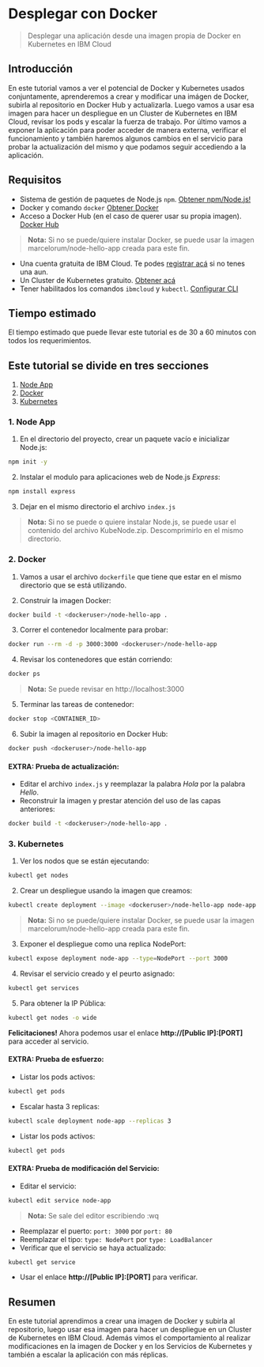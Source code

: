 # Desplegar con Docker
> Desplegar una aplicación desde una imagen propia de Docker en Kubernetes en IBM Cloud
## Introducción

En este tutorial vamos a ver el potencial de Docker y Kubernetes usados conjuntamente, aprenderemos a crear y modificar una imágen de Docker, subirla al repositorio en Docker Hub y actualizarla. Luego vamos a usar esa imagen para hacer un despliegue en un Cluster de Kubernetes en IBM Cloud, revisar los pods y escalar la fuerza de trabajo. Por último vamos a exponer la aplicación para poder acceder de manera externa, verificar el funcionamiento y también haremos algunos cambios en el servicio para probar la actualización del mismo y que podamos seguir accediendo a la aplicación.

## Requisitos
- Sistema de gestión de paquetes de Node.js `npm`. [Obtener npm/Node.js!](https://www.npmjs.com/get-npm)
- Docker y comando `docker` [Obtener Docker](https://www.docker.com/get-started)
- Acceso a Docker Hub (en el caso de querer usar su propia imagen). [Docker Hub](https://hub.docker.com/)
> **Nota:** Si no se puede/quiere instalar Docker, se puede usar la imagen marcelorum/node-hello-app creada para este fin.
- Una cuenta gratuita de IBM Cloud. Te podes [registrar acá](https://cloud.ibm.com/registration) si no tenes una aun.
- Un Cluster de Kubernetes gratuito. [Obtener acá](https://cloud.ibm.com/kubernetes/catalog/create)
- Tener habilitados los comandos `ibmcloud` y `kubectl`. [Configurar CLI](https://cloud.ibm.com/docs/containers?topic=containers-cs_cli_install)

## Tiempo estimado
El tiempo estimado que puede llevar este tutorial es de 30 a 60 minutos con todos los requerimientos.

## Este tutorial se divide en tres secciones
1. [Node App](#1-node-app)
2. [Docker](#2-docker)
3. [Kubernetes](#3-kubernetes)

### 1. Node App
1. En el directorio del proyecto, crear un paquete vacío e inicializar Node.js:
```bash
npm init -y
```

2. Instalar el modulo para aplicaciones web de Node.js _Express_:
```bash
npm install express
```

3. Dejar en el mismo directorio el archivo `index.js`

> **Nota:**  Si no se puede o quiere  instalar Node.js, se puede usar el contenido del archivo KubeNode.zip.
Descomprimirlo en el mismo directorio.

### 2. Docker
1. Vamos a usar el archivo `dockerfile` que tiene que estar en el mismo directorio que se está utilizando.

2. Construir la imagen Docker:

  ```bash
  docker build -t <dockeruser>/node-hello-app .
  ```

3. Correr el contenedor localmente para probar:
```bash
docker run --rm -d -p 3000:3000 <dockeruser>/node-hello-app
```

4. Revisar los contenedores que están corriendo:
```bash
docker ps
```

  > **Nota:** Se puede revisar en http://localhost:3000

5. Terminar las tareas de contenedor:
```bash
docker stop <CONTAINER_ID>
```

6. Subir la imagen al repositorio en Docker Hub:
```bash
docker push <dockeruser>/node-hello-app
```

#### EXTRA: Prueba de actualización:
  - Editar el archivo `index.js` y reemplazar la palabra _Hola_ por la palabra _Hello_.
  - Reconstruir la imagen y prestar atención del uso de las capas anteriores:
  ```bash
  docker build -t <dockeruser>/node-hello-app .
  ```

### 3. Kubernetes
1. Ver los nodos que se están ejecutando:
```bash
kubectl get nodes
```

2. Crear un despliegue usando la imagen que creamos:
```bash
kubectl create deployment --image <dockeruser>/node-hello-app node-app
```

  > **Nota:** Si no se puede/quiere instalar Docker, se puede usar la imagen marcelorum/node-hello-app creada para este fin.

3. Exponer el despliegue como una replica NodePort:
```bash
kubectl expose deployment node-app --type=NodePort --port 3000
```

4. Revisar el servicio creado y el peurto asignado:
```bash
kubectl get services
```

5. Para obtener la IP Pública:
```bash
kubectl get nodes -o wide
```
  **Felicitaciones!** Ahora podemos usar el enlace **http://[Public IP]:[PORT]** para acceder al servicio.

#### EXTRA: Prueba de esfuerzo:
  - Listar los pods activos:
  ```bash
  kubectl get pods
  ```
  - Escalar hasta 3 replicas:
  ```bash
  kubectl scale deployment node-app --replicas 3
  ```
  - Listar los pods activos:
  ```bash
  kubectl get pods
  ```

#### EXTRA: Prueba de modificación del Servicio:
  - Editar el servicio:
  ```bash
  kubectl edit service node-app
  ```
  > **Nota:** Se sale del editor escribiendo :wq

  - Reemplazar el puerto: `port: 3000` por `port: 80`
  - Reemplazar el tipo: `type: NodePort` por `type: LoadBalancer`
  - Verificar que el servicio se haya actualizado:
  ```bash
  kubectl get service
  ```
  - Usar el enlace **http://[Public IP]:[PORT]** para verificar.

## Resumen
En este tutorial aprendimos a crear una imagen de Docker y subirla al repositorio, luego usar esa imagen para hacer un despliegue en un Cluster de Kubernetes en IBM Cloud. Además vimos el comportamiento al realizar modificaciones en la imagen de Docker y en los Servicios de Kubernetes y también a escalar la aplicación con más réplicas.
